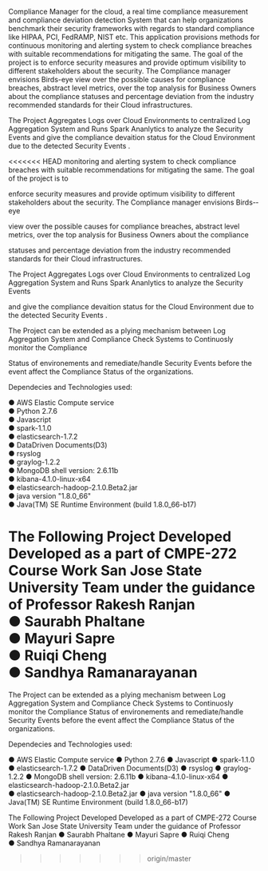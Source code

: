 Compliance Manager for the cloud, a real time compliance measurement and compliance deviation detection System that can help organizations benchmark their security frameworks with regards to standard compliance like HIPAA, PCI, FedRAMP, NIST etc. This application provisions methods for continuous monitoring and alerting system to check compliance breaches with suitable recommendations for mitigating the same. The goal of the project is to enforce security measures and provide optimum visibility to different stakeholders about the security. The Compliance manager envisions Birds-­eye view over the possible causes for compliance breaches, abstract level metrics, over the top analysis for Business Owners about the compliance statuses and percentage deviation from the industry recommended standards for their Cloud infrastructures.

The Project Aggregates Logs over Cloud Environments to centralized Log Aggregation System and Runs Spark Ananlytics to analyze the Security Events and give the compliance devaition status for the Cloud Environment due to the detected Security Events . 

<<<<<<< HEAD
monitoring and alerting system to check compliance breaches with suitable recommendations for mitigating the same. The goal of the project is to 

enforce security measures and provide optimum visibility to different stakeholders about the security. The Compliance manager envisions Birds-­eye 

view over the possible causes for compliance breaches, abstract level metrics, over the top analysis for Business Owners about the compliance 

statuses and percentage deviation from the industry recommended standards for their Cloud infrastructures.

The Project Aggregates Logs over Cloud Environments to centralized Log Aggregation System and Runs Spark Ananlytics to analyze the Security Events 

and give the compliance devaition status for the Cloud Environment due to the detected Security Events . 

The Project can be extended as a plying mechanism between Log Aggregation System and Compliance Check Systems to Continuosly monitor the Compliance 

Status of environements and remediate/handle Security Events before the event affect the Compliance Status of the organizations. <br />


Dependecies and Technologies used: <br />

● AWS Elastic Compute service <br />
● Python 2.7.6 <br />
● Javascript <br />
● spark-1.1.0 <br />
● elasticsearch-1.7.2 <br />
● Data­Driven Documents(D3) <br />
● rsyslog <br />
● graylog-1.2.2 <br />
● MongoDB shell version: 2.6.11b <br />
● kibana-4.1.0-linux-x64 <br />
● elasticsearch-hadoop-2.1.0.Beta2.jar   <br />
● java version "1.8.0_66"  <br />
● Java(TM) SE Runtime Environment (build 1.8.0_66-b17) <br />


The Following Project Developed Developed as a part of CMPE-272 Course Work San Jose State University Team under the guidance of Professor Rakesh Ranjan <br />
● Saurabh Phaltane <br />
● Mayuri Sapre <br />
● Ruiqi Cheng	<br />
● Sandhya Ramanarayanan <br />
=======
The Project can be extended as a plying mechanism between Log Aggregation System and Compliance Check Systems to Continuosly monitor the Compliance Status of environements and remediate/handle Security Events before the event affect the Compliance Status of the organizations. 


Dependecies and Technologies used: 

● AWS Elastic Compute service
● Python 2.7.6
● Javascript
● spark-1.1.0
● elasticsearch-1.7.2
● Data­Driven Documents(D3)
● rsyslog
● graylog-1.2.2
● MongoDB shell version: 2.6.11b
● kibana-4.1.0-linux-x64
● elasticsearch-hadoop-2.1.0.Beta2.jar  
● elasticsearch-hadoop-2.1.0.Beta2.jar
● java version "1.8.0_66" 
● Java(TM) SE Runtime Environment (build 1.8.0_66-b17)


The Following Project Developed Developed as a part of CMPE-272 Course Work San Jose State University Team under the guidance of Professor Rakesh Ranjan 
● Saurabh Phaltane 
● Mayuri Sapre
● Ruiqi Cheng	
● Sandhya Ramanarayanan

>>>>>>> origin/master


   


